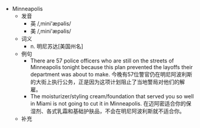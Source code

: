 - Minneapolis
  - 发音
    - 英 /,mini'æpəlis/
    - 美 /,mini'æpəlis/
  - 词义
    - n. 明尼苏达[美国州名]
  - 例句
    - There are 57 police officers who are still on the streets of Minneapolis tonight because this plan prevented the layoffs their department was about to make. 今晚有57位警官仍在明尼阿波利斯的大街上执行公务，正是因为这项计划阻止了当地警局对他们的解雇。
    - The moisturizer/styling cream/foundation that served you so well in Miami is not going to cut it in Minneapolis. 在迈阿密适合你的保湿剂、各式乳霜和基础护肤品，不会在明尼阿波利斯就不适合你。
  - 补充